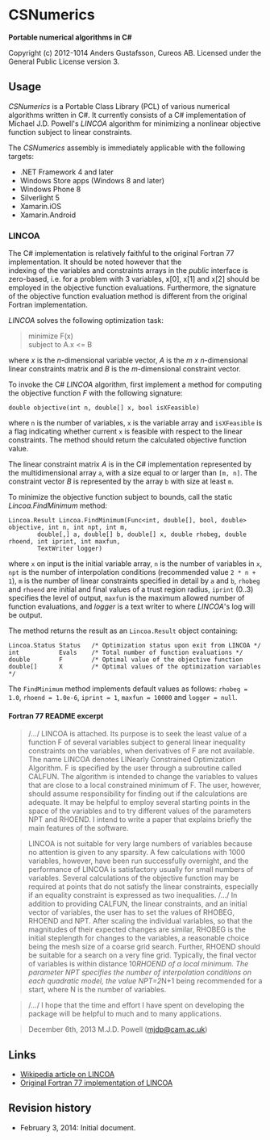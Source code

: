 # CSNumerics

<b>Portable numerical algorithms in C#</b>

Copyright (c) 2012-1014 Anders Gustafsson, Cureos AB. Licensed under the General Public License version 3.<br />

## Usage

*CSNumerics* is a Portable Class Library (PCL) of various numerical algorithms written in C#. It currently consists of a C# implementation of Michael J.D. Powell's *LINCOA* 
algorithm for minimizing a nonlinear objective function subject to linear constraints.

The *CSNumerics* assembly is immediately applicable with the following targets:

* .NET Framework 4 and later
* Windows Store apps (Windows 8 and later)
* Windows Phone 8
* Silverlight 5
* Xamarin.iOS
* Xamarin.Android

### LINCOA

The C# implementation is relatively faithful to the original Fortran 77 implementation. It should be noted however that the  
indexing of the variables and constraints arrays in the *public* interface is zero-based, i.e. for a problem with 3 variables, x[0],
x[1] and x[2] should be employed in the objective function evaluations. Furthermore, the signature of the objective function
evaluation method is different from the original Fortran implementation.

*LINCOA* solves the following optimization task:

> minimize F(x)<br />
> subject to A.x <= B

where *x* is the *n*-dimensional variable vector, *A* is the *m x n*-dimensional linear constraints matrix and *B* is the *m*-dimensional constraint vector.

To invoke the C# *LINCOA* algorithm, first implement a method for computing the objective function *F* with the following signature:

    double objective(int n, double[] x, bool isXFeasible)

where `n` is the number of variables, `x` is the variable array and `isXFeasible` is a flag indicating whether current `x` is feasible with respect to the linear constraints. 
The method should return the calculated objective function value.

The linear constraint matrix *A* is in the C# implementation represented by the multidimensional array `a`, with a size equal to or larger than `[m, n]`. The constraint vector *B* is represented by the array `b` with size at least `m`.

To minimize the objective function subject to bounds, call the static _Lincoa.FindMinimum_ method:

    Lincoa.Result Lincoa.FindMinimum(Func<int, double[], bool, double> objective, int n, int npt, int m,
            double[,] a, double[] b, double[] x, double rhobeg, double rhoend, int iprint, int maxfun, 
			TextWriter logger)

where `x` on input is the initial variable array, `n` is the number of variables in `x`, `npt` is the number
of interpolation conditions (recommended value `2 * n + 1`), `m` is the number of linear constraints specified in detail by `a` and `b`, `rhobeg` and `rhoend` 
are initial and final values of a trust region radius, `iprint` (0..3) specifies the level of output, `maxfun` is the maximum allowed number of function evaluations, 
and _logger_ is a text writer to where *LINCOA*'s log will be output. 

The method returns the result as an `Lincoa.Result` object containing:

    Lincoa.Status Status   /* Optimization status upon exit from LINCOA */
	int           Evals    /* Total number of function evaluations */
	double        F        /* Optimal value of the objective function
	double[]      X        /* Optimal values of the optimization variables */

The `FindMinimum` method implements default values as follows: `rhobeg = 1.0`, `rhoend = 1.0e-6`, `iprint = 1`, `maxfun = 10000` and `logger = null`. 

#### Fortran 77 README excerpt

> /.../ LINCOA is attached. Its purpose is to seek the least value of a function F of several variables subject to general linear inequality constraints on the variables, when derivatives of F are not available. The name LINCOA denotes LINearly Constrained Optimization Algorithm. F is specified by the user through a subroutine called CALFUN. The algorithm is intended to change the variables to values that are close to a local constrained minimum of F. The user, however, should assume responsibility for finding out if the calculations are adequate. It may be helpful to employ several starting points in the space of the variables and to try different values of the parameters NPT and RHOEND. I intend to write a paper that explains briefly the main features of the software.

> LINCOA is not suitable for very large numbers of variables because no attention is given to any sparsity. A few calculations with 1000 variables, however, have been run successfully overnight, and the performance of LINCOA is satisfactory usually for small numbers of variables. Several calculations of the objective function may be required at points that do not satisfy the linear constraints, especially if an equality constraint is expressed as two inequalities.
> /.../
> In addition to providing CALFUN, the linear constraints, and an initial vector of variables, the user has to set the values of RHOBEG, RHOEND and NPT. After scaling the individual variables, so that the magnitudes of their expected changes are similar, RHOBEG is the initial steplength for changes to the variables, a reasonable choice being the mesh size of a coarse grid search. Further, RHOEND should be suitable for a search on a very fine grid. Typically, the final vector of variables is within distance 10*RHOEND of a local minimum. The parameter NPT specifies the number of interpolation conditions on each quadratic model, the value NPT=2*N+1 being recommended for a start, where N is the number of variables.

> /.../ I hope that the time and effort I have spent on developing the package will be helpful to much and to many applications.

> December 6th, 2013                    M.J.D. Powell (mjdp@cam.ac.uk)

## Links

* [Wikipedia article on LINCOA](http://en.wikipedia.org/wiki/LINCOA)
* [Original Fortran 77 implementation of LINCOA](http://plato.asu.edu/ftp/lincoa.zip)

## Revision history

* February 3, 2014: Initial document.
